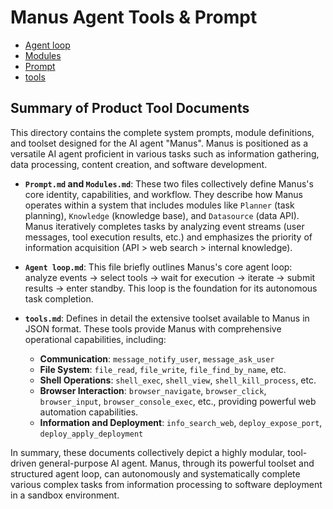 # Manus Agent Tools & Prompt

- [Agent loop](./Agent%20loop.md)
- [Modules](./Modules.md)
- [Prompt](./Prompt.md)
- [tools](./tools.md)

## Summary of Product Tool Documents

This directory contains the complete system prompts, module definitions, and toolset designed for the AI agent "Manus". Manus is positioned as a versatile AI agent proficient in various tasks such as information gathering, data processing, content creation, and software development.

- **`Prompt.md` and `Modules.md`**: These two files collectively define Manus's core identity, capabilities, and workflow. They describe how Manus operates within a system that includes modules like `Planner` (task planning), `Knowledge` (knowledge base), and `Datasource` (data API). Manus iteratively completes tasks by analyzing event streams (user messages, tool execution results, etc.) and emphasizes the priority of information acquisition (API > web search > internal knowledge).

- **`Agent loop.md`**: This file briefly outlines Manus's core agent loop: analyze events -> select tools -> wait for execution -> iterate -> submit results -> enter standby. This loop is the foundation for its autonomous task completion.

- **`tools.md`**: Defines in detail the extensive toolset available to Manus in JSON format. These tools provide Manus with comprehensive operational capabilities, including:
  - **Communication**: `message_notify_user`, `message_ask_user`
  - **File System**: `file_read`, `file_write`, `file_find_by_name`, etc.
  - **Shell Operations**: `shell_exec`, `shell_view`, `shell_kill_process`, etc.
  - **Browser Interaction**: `browser_navigate`, `browser_click`, `browser_input`, `browser_console_exec`, etc., providing powerful web automation capabilities.
  - **Information and Deployment**: `info_search_web`, `deploy_expose_port`, `deploy_apply_deployment`

In summary, these documents collectively depict a highly modular, tool-driven general-purpose AI agent. Manus, through its powerful toolset and structured agent loop, can autonomously and systematically complete various complex tasks from information processing to software deployment in a sandbox environment.